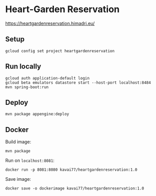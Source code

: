 # Heart-Garden Reservation
https://heartgardenreservation.himadri.eu/

## Setup
```
gcloud config set project heartgardenreservation
```

## Run locally
```
gcloud auth application-default login
gcloud beta emulators datastore start --host-port localhost:8484
mvn spring-boot:run
```

## Deploy
```
mvn package appengine:deploy
```

## Docker
Build image:
```
mvn package
```
Run on `localhost:8081`:
```
docker run -p 8081:8080 kavai77/heartgardenreservation:1.0
```
Save image:
```
docker save -o dockerimage kavai77/heartgardenreservation:1.0
```